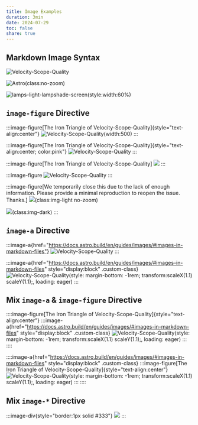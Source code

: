 ```yaml
---
title: Image Examples
duration: 3min
date: 2024-07-29
toc: false
share: true
---
```


## Markdown Image Syntax

<!-- The <img> tag is not supported for local images, and the <Image /> component is unavailable in .md files. -->
<!-- <figure>
  <img src="../../assets/mental-health-oss/oss-mental-iron-triangle.svg" />
  <figcaption text-center>The Iron Triangle of Velocity-Scope-Quality</figcaption>
</figure> -->

<!-- Local image stored in src/assets/ -->
<!-- Use a relative file path or import alias -->

![Velocity-Scope-Quality](../../assets/mental-health-oss/oss-mental-iron-triangle.svg)

<!-- Image stored in public/images/ -->
<!-- Use the file path relative to public/ -->

![Astro](/og-images/fallback.jpg)(class:no-zoom)

<!-- Remote image on another server -->
<!-- Use the full URL of the image -->
<!-- Remote images and images stored in the public/ folder are not optimized. -->

![lamps-light-lampshade-screen](https://images.pexels.com/photos/27255539/pexels-photo-27255539/free-photo-of-woman-in-white-dress-crouching-in-flowers.jpeg)(style:width:60%)

## `image-figure` Directive

:::image-figure[The Iron Triangle of Velocity-Scope-Quality]{style="text-align:center"}
![Velocity-Scope-Quality](../../assets/mental-health-oss/oss-mental-iron-triangle.svg)(width:500)
:::

:::image-figure[The Iron Triangle of Velocity-Scope-Quality]{style="text-align:center; color:pink"}
![Velocity-Scope-Quality](../../assets/mental-health-oss/oss-mental-iron-triangle.svg)
:::

:::image-figure[The Iron Triangle of Velocity-Scope-Quality]
![](../../assets/mental-health-oss/oss-mental-iron-triangle.svg)
:::

:::image-figure
![Velocity-Scope-Quality](../../assets/mental-health-oss/oss-mental-iron-triangle.svg)
:::

:::image-figure[We temporarily close this due to the lack of enough information. Please provide a minimal reproduction to reopen the issue. Thanks.]
![](../../assets/why-reproductions-are-required/issue-close-without-repro-light.png)(class:img-light no-zoom)

![](../../assets/why-reproductions-are-required/issue-close-without-repro-dark.png)(class:img-dark)
:::

<!-- No figcaption text found for image-figure directive -->
<!-- :::image-figure
![](../../assets/mental-health-oss/oss-mental-iron-triangle.svg)
::: -->

## `image-a` Directive

:::image-a{href="https://docs.astro.build/en/guides/images/#images-in-markdown-files"}
![Velocity-Scope-Quality](../../assets/why-not-prettier/prettier-print-width.png)
:::

:::image-a{href="https://docs.astro.build/en/guides/images/#images-in-markdown-files" style="display:block" .custom-class}
![Velocity-Scope-Quality](../../assets/why-not-prettier/prettier-print-width.png)(style: margin-bottom: -1rem; transform:scaleX(1.1) scaleY(1.1);, loading: eager)
:::

## Mix `image-a` & `image-figure` Directive

::::image-figure[The Iron Triangle of Velocity-Scope-Quality]{style="text-align:center"}
:::image-a{href="https://docs.astro.build/en/guides/images/#images-in-markdown-files" style="display:block" .custom-class}
![Velocity-Scope-Quality](../../assets/why-not-prettier/prettier-print-width.png)(style: margin-bottom: -1rem; transform:scaleX(1.1) scaleY(1.1);, loading: eager)
:::
::::

::::image-a{href="https://docs.astro.build/en/guides/images/#images-in-markdown-files" style="display:block" .custom-class}
:::image-figure[The Iron Triangle of Velocity-Scope-Quality]{style="text-align:center"}
![Velocity-Scope-Quality](../../assets/why-not-prettier/prettier-print-width.png)(style: margin-bottom: -1rem; transform:scaleX(1.1) scaleY(1.1);, loading: eager)
:::
::::

<!-- No external links provided. -->
<!-- :::image-a
![Velocity-Scope-Quality](../../assets/why-not-prettier/prettier-print-width.png)
::: -->

## Mix `image-*` Directive

:::image-div{style="border:1px solid #333"}
![](../../assets/why-reproductions-are-required/issue-close-without-repro-light.png)
:::

<!-- Can't handle the case where lable contains md syntax for now -->
